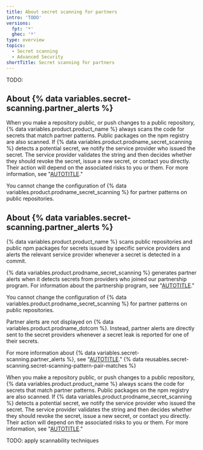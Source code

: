 ```yaml
---
title: About secret scanning for partners
intro: 'TODO'
versions:
  fpt: '*'
  ghec: '*'
type: overview
topics:
  - Secret scanning
  - Advanced Security
shortTitle: Secret scanning for partners
---
```


TODO:

## About {% data variables.secret-scanning.partner_alerts %}

When you make a repository public, or push changes to a public repository, {% data variables.product.product_name %} always scans the code for secrets that match partner patterns. Public packages on the npm registry are also scanned. If {% data variables.product.prodname_secret_scanning %} detects a potential secret, we notify the service provider who issued the secret. The service provider validates the string and then decides whether they should revoke the secret, issue a new secret, or contact you directly. Their action will depend on the associated risks to you or them. For more information, see "[AUTOTITLE](/code-security/secret-scanning/secret-scanning-patterns#supported-secrets)."

You cannot change the configuration of {% data variables.product.prodname_secret_scanning %} for partner patterns on public repositories.

## About {% data variables.secret-scanning.partner_alerts %}

{% data variables.product.product_name %} scans public repositories and public npm packages for secrets issued by specific service providers and alerts the relevant service provider whenever a secret is detected in a commit.

{% data variables.product.prodname_secret_scanning %} generates partner alerts when it detects secrets from providers who joined our partnership program. For information about the partnership program, see "[AUTOTITLE](/code-security/secret-scanning/secret-scanning-partnership-program/secret-scanning-partner-program)."

You cannot change the configuration of {% data variables.product.prodname_secret_scanning %} for partner patterns on public repositories.

Partner alerts are not displayed on {% data variables.product.prodname_dotcom %}. Instead, partner alerts are directly sent to the secret providers whenever a secret leak is reported for one of their secrets.

For more information about {% data variables.secret-scanning.partner_alerts %}, see "[AUTOTITLE](/code-security/secret-scanning/about-secret-scanning#about-secret-scanning-alerts-for-partners)."
{% data reusables.secret-scanning.secret-scanning-pattern-pair-matches %}

When you make a repository public, or push changes to a public repository, {% data variables.product.product_name %} always scans the code for secrets that match partner patterns. Public packages on the npm registry are also scanned. If {% data variables.product.prodname_secret_scanning %} detects a potential secret, we notify the service provider who issued the secret. The service provider validates the string and then decides whether they should revoke the secret, issue a new secret, or contact you directly. Their action will depend on the associated risks to you or them. For more information, see "[AUTOTITLE](/code-security/secret-scanning/introduction/supported-secret-scanning-patterns#supported-secrets)."

TODO: apply scannability techniques
